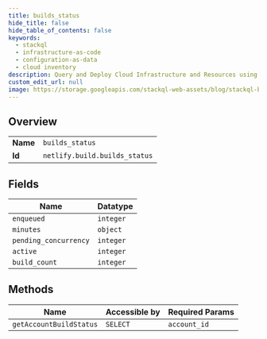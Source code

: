 ```yaml
---
title: builds_status
hide_title: false
hide_table_of_contents: false
keywords:
  - stackql
  - infrastructure-as-code
  - configuration-as-data
  - cloud inventory
description: Query and Deploy Cloud Infrastructure and Resources using SQL
custom_edit_url: null
image: https://storage.googleapis.com/stackql-web-assets/blog/stackql-blog-post-featured-image.png
---
```

  
    

## Overview
<table><tbody>
<tr><td><b>Name</b></td><td><code>builds_status</code></td></tr>
<tr><td><b>Id</b></td><td><code>netlify.build.builds_status</code></td></tr>
</tbody></table>

## Fields
| Name | Datatype |
| ---- | -------- |
| `enqueued` | `integer` |
| `minutes` | `object` |
| `pending_concurrency` | `integer` |
| `active` | `integer` |
| `build_count` | `integer` |
## Methods
| Name | Accessible by | Required Params |
| ---- | ------------- | --------------- |
| `getAccountBuildStatus` | `SELECT` | `account_id` |
